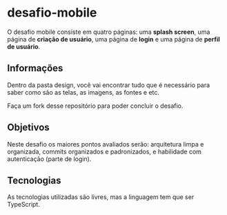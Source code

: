 # desafio-mobile

O desafio mobile consiste em quatro páginas: uma **splash screen**, uma página de **criação de usuário**, uma página de **login** e uma página de **perfil de usuário**.

## Informações

Dentro da pasta design, você vai encontrar tudo que é necessário para saber como são as telas, as imagens, as fontes e etc.

Faça um fork desse repositório para poder concluir o desafio.

## Objetivos

Neste desafio os maiores pontos avaliados serão: arquitetura limpa e organizada, commits organizados e padronizados, e habilidade com autenticação (parte de login).

## Tecnologias

As tecnologias utilizadas são livres, mas a linguagem tem que ser TypeScript.
